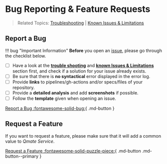 # Bug Reporting & Feature Requests
> Related Topics: [Troubleshooting](troubleshooting.md) | [Known Issues & Limitations](knownIssuesAndLimitations.md)

## Report a Bug
!!! bug "Important Information"
    **Before** you open an [issue](https://github.com/SAP/wdio-qmate-service/issues), please go through the checklist below.

- [ ] Have a look at the **[trouble shooting](troubleshooting.md)** and **[known Issues & Limitations](knownIssuesAndLimitations.md)** section first, and check if a solution for your issue already exists.
- [ ] Be sure that there is **no syntactical** error displayed in the error log.
- [ ] Provide **links** to pipelines/gh-actions and/or specs/files of your repository.
- [ ] Provide a **detailed analysis** and add **screenshots** if possible.
- [ ] Follow the **template** given when opening an issue.

[Report a Bug :fontawesome-solid-bug:](https://github.tools.sap/sProcurement/qmate/issues/new/choose){ .md-button }

## Request a Feature
If you want to request a feature, please make sure that it will add a common value to *Qmate Service*.  

[Request a Feature :fontawesome-solid-puzzle-piece:](https://github.com/SAP/wdio-qmate-service/issues/new?assignees=Templada%2C+DIFSRIP&labels=feature&template=feature_request.md&title=%5BFeatureRequest%5D+-+Title+of+desired+feature){  .md-button .md-button--primary }